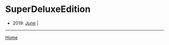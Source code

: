 # SuperDeluxeEdition

  * 2019: 
      [June](./superdeluxeedition-2019-06.md) | 

----

[Home](../)
